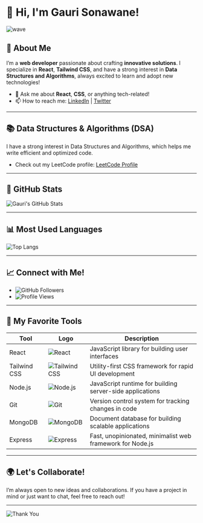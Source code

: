 # 🌟 Hi, I'm Gauri Sonawane! 

![wave](https://user-images.githubusercontent.com/59490008/168796821-5d3c1d65-df79-4275-a11f-5e4a7c855cd7.gif)

## 🚀 About Me

I’m a **web developer** passionate about crafting **innovative solutions**. I specialize in **React**, **Tailwind CSS**, and have a strong interest in **Data Structures and Algorithms**, always excited to learn and adopt new technologies!

- 💬 Ask me about **React**, **CSS**, or anything tech-related!
- 📫 How to reach me: [LinkedIn](https://www.linkedin.com/in/gauri-sonawane-365657287/) | [Twitter](https://x.com/GauriSonaw2262)

---

## 📚 Data Structures & Algorithms (DSA)

I have a strong interest in Data Structures and Algorithms, which helps me write efficient and optimized code.

- Check out my LeetCode profile: [LeetCode Profile](https://leetcode.com/u/gaurisonawane/)

---

## 🌟 GitHub Stats

![Gauri's GitHub Stats](https://github-readme-stats.vercel.app/api?username=gaurisonawane07&show_icons=true&theme=radical)

---

## 📊 Most Used Languages

![Top Langs](https://github-readme-stats.vercel.app/api/top-langs/?username=gaurisonawane07&layout=compact&theme=radical)

---

## 📈 Connect with Me!

- ![GitHub Followers](https://img.shields.io/github/followers/gaurisonawane07?style=social)
- ![Profile Views](https://komarev.com/ghpvc/?username=gaurisonawane07&color=blue)

---

## 🎨 My Favorite Tools

| Tool       | Logo                                                                                              | Description                                                  |
|------------|---------------------------------------------------------------------------------------------------|--------------------------------------------------------------|
| React      | ![React](https://img.shields.io/badge/-React-61DAFB?style=flat&logo=react&logoColor=black)      | JavaScript library for building user interfaces              |
| Tailwind CSS | ![Tailwind CSS](https://img.shields.io/badge/-TailwindCSS-38B2AC?style=flat&logo=tailwind-css&logoColor=white) | Utility-first CSS framework for rapid UI development         |
| Node.js    | ![Node.js](https://img.shields.io/badge/-Node.js-339933?style=flat&logo=node.js&logoColor=white) | JavaScript runtime for building server-side applications     |
| Git        | ![Git](https://img.shields.io/badge/-Git-F05032?style=flat&logo=git&logoColor=white)           | Version control system for tracking changes in code         |
| MongoDB    | ![MongoDB](https://img.shields.io/badge/-MongoDB-47A248?style=flat&logo=mongodb&logoColor=white) | Document database for building scalable applications         |
| Express    | ![Express](https://img.shields.io/badge/-Express.js-000000?style=flat&logo=express&logoColor=white) | Fast, unopinionated, minimalist web framework for Node.js   |

---

## 🌍 Let's Collaborate!

I’m always open to new ideas and collaborations. If you have a project in mind or just want to chat, feel free to reach out!

---

![Thank You](https://user-images.githubusercontent.com/59490008/168797238-15a2a64e-37f2-4610-a25f-739be2e1d792.gif)
